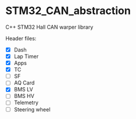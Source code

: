 # STM32_CAN_abstraction
C++ STM32 Hall CAN warper library

Header files:

- [X] Dash
- [X] Lap Timer
- [X] Apps
- [X] TC
- [ ] SF
- [ ] AQ Card
- [X] BMS LV
- [ ] BMS HV
- [ ] Telemetry
- [ ] Steering wheel
